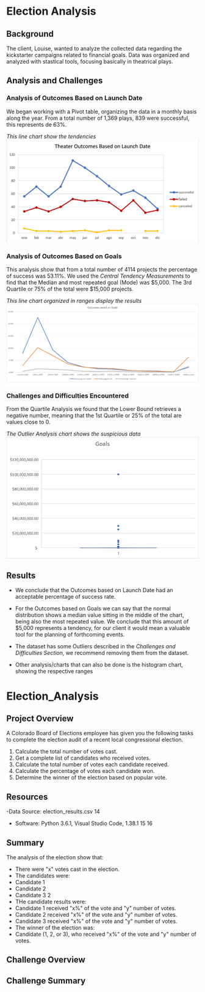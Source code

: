 # Election Analysis
## Background

The client, Louise, wanted to analyze the collected data regarding the kickstarter campaigns related to financial goals.
Data was organized and analyzed with stastical tools, focusing basically in theatrical plays.

## Analysis and Challenges
### Analysis of Outcomes Based on Launch Date
We began working with a Pivot table, organizing the data in a monthly basis along the year.
From a total number of 1,369 plays, 839 were successful, this represents de 63%. 

*This line chart show the tendencies* ![This is an image](https://github.com/cazaresG/kickstarter-analysis/blob/main/Theater_Outcomes_vs_Launch.png) 

### Analysis of Outcomes Based on Goals
This analysis show that from a total number of 4114 projects the percentage of success was 53.11%. We used the *Central Tendency Measurements*
to find that the Median and most repeated goal (Mode) was $5,000. The 3rd Quartile or 75% of the total were $15,000 projects.

*This line chart organized in ranges display the results* ![This is an image](https://github.com/cazaresG/kickstarter-analysis/blob/main/Outcomes_vs_Goals.png)

### Challenges and Difficulties Encountered
From the Quartile Analysis we found that the Lower Bound retrieves a negative number, meaning that the 1st Quartile or 25% of the total are values close to 0.

*The Outlier Analysis chart shows the suspicious data* 
![This is an image](https://github.com/cazaresG/kickstarter-analysis/blob/main/Goals_Box_and_Whiskers.png)
## Results

- We conclude that the Outcomes based on Launch Date had an acceptable percentage of success rate.

- For the Outcomes based on Goals we can say that the normal distribution shows a median value sitting in the middle of the chart, being also the most repeated
  value. We conclude that this amount of $5,000 represents a tendency, for our client it would mean a valuable tool for the planning of forthcoming events.

- The dataset has some Outliers described in the *Challenges and Difficulties Section*, we recommend removing them from the dataset.

- Other analysis/charts that can also be done is the histogram chart, showing the respective ranges



# Election_Analysis 
## Project Overview
A Colorado Board of Elections employee has given you the following tasks to complete the election audit of a recent local congressional election. 
1. Calculate the total number of votes cast.
2. Get a complete list of candidates who received votes.
3. Calculate the total number of votes each candidate received. 
4. Calculate the percentage of votes each candidate won.
5. Determine the winner of the election based on popular vote. 
## Resources 
-Data Source: election_results.csv 14 
- Software: Python 3.6.1, Visual Studio Code, 1.38.1 15 16 
## Summary
The analysis of the election show that:
- There were "x" votes cast in the election. 
- The candidates were: 
- Candidate 1
-  Candidate 2 
-  Candidate 3 2
-   THe candidate results were: 
-   Candidate 1 received "x%" of the vote and "y" number of votes. 
-   Candidate 2 received "x%" of the vote and "y" number of votes. 
-   Candidate 3 received "x%" of the vote and "y" number of votes. 
-   The winner of the election was: 
-   Candidate (1, 2, or 3), who received "x%" of the vote and "y" number of votes. 
## Challenge Overview
## Challenge Summary 
